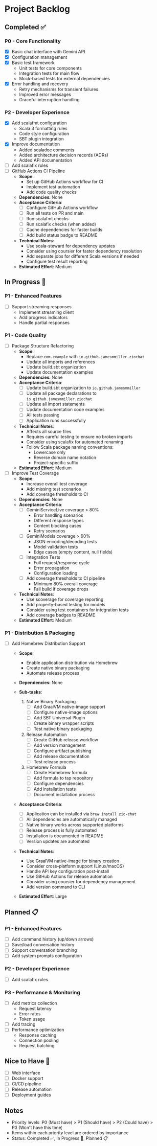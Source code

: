 # Project Backlog

## Completed ✅

### P0 - Core Functionality
- [x] Basic chat interface with Gemini API
- [x] Configuration management
- [x] Basic test framework
  - Unit tests for core components
  - Integration tests for main flow
  - Mock-based tests for external dependencies
- [x] Error handling and recovery
  - Retry mechanisms for transient failures
  - Improved error messages
  - Graceful interruption handling

### P2 - Developer Experience
- [x] Add scalafmt configuration
  - Scala 3 formatting rules
  - Code style configuration
  - SBT plugin integration
- [x] Improve documentation
  - Added scaladoc comments
  - Added architecture decision records (ADRs)
  - Added API documentation
- [ ] Add scalafix rules
- [ ] GitHub Actions CI Pipeline
  - **Scope**: 
    - Set up GitHub Actions workflow for CI
    - Implement test automation
    - Add code quality checks
  - **Dependencies**: None
  - **Acceptance Criteria**:
    - [ ] Configure GitHub Actions workflow
    - [ ] Run all tests on PR and main
    - [ ] Run scalafmt checks
    - [ ] Run scalafix checks (when added)
    - [ ] Cache dependencies for faster builds
    - [ ] Add build status badge to README
  - **Technical Notes**:
    - Use scala-steward for dependency updates
    - Consider using coursier for faster dependency resolution
    - Add separate jobs for different Scala versions if needed
    - Configure test result reporting
  - **Estimated Effort**: Medium

## In Progress 🚧

### P1 - Enhanced Features
- [ ] Support streaming responses
  - Implement streaming client
  - Add progress indicators
  - Handle partial responses

### P1 - Code Quality
- [ ] Package Structure Refactoring
  - **Scope**: 
    - Replace `com.example` with `io.github.jamesmmiller.ziochat`
    - Update all imports and references
    - Update build.sbt organization
    - Update documentation examples
  - **Dependencies**: None
  - **Acceptance Criteria**:
    - [ ] Update build.sbt organization to `io.github.jamesmmiller`
    - [ ] Update all package declarations to `io.github.jamesmmiller.ziochat`
    - [ ] Update all import statements
    - [ ] Update documentation code examples
    - [ ] All tests passing
    - [ ] Application runs successfully
  - **Technical Notes**:
    - Affects all source files
    - Requires careful testing to ensure no broken imports
    - Consider using scalafix for automated renaming
    - Follow Scala package naming conventions:
      - Lowercase only
      - Reverse domain name notation
      - Project-specific suffix
  - **Estimated Effort**: Medium
- [ ] Improve Test Coverage
  - **Scope**: 
    - Increase overall test coverage
    - Add missing test scenarios
    - Add coverage thresholds to CI
  - **Dependencies**: None
  - **Acceptance Criteria**:
    - [ ] GeminiServiceLive coverage > 80%
      - Error handling scenarios
      - Different response types
      - Content blocking cases
      - Retry scenarios
    - [ ] GeminiModels coverage > 90%
      - JSON encoding/decoding tests
      - Model validation tests
      - Edge cases (empty content, null fields)
    - [ ] Integration Tests
      - Full request/response cycle
      - Error propagation
      - Configuration loading
    - [ ] Add coverage thresholds to CI pipeline
      - Minimum 80% overall coverage
      - Fail build if coverage drops
  - **Technical Notes**:
    - Use scoverage for coverage reporting
    - Add property-based testing for models
    - Consider using test containers for integration tests
    - Add coverage badges to README
  - **Estimated Effort**: Medium

### P1 - Distribution & Packaging
- [ ] Add Homebrew Distribution Support
  - **Scope**: 
    - Enable application distribution via Homebrew
    - Create native binary packaging
    - Automate release process
  - **Dependencies**: None
  - **Sub-tasks**:
    1. Native Binary Packaging
       - [ ] Add GraalVM native-image support
       - [ ] Configure native-image options
       - [ ] Add SBT Universal Plugin
       - [ ] Create binary wrapper scripts
       - [ ] Test native binary packaging

    2. Release Automation
       - [ ] Create GitHub release workflow
       - [ ] Add version management
       - [ ] Configure artifact publishing
       - [ ] Add release documentation
       - [ ] Test release process

    3. Homebrew Formula
       - [ ] Create Homebrew formula
       - [ ] Add formula to tap repository
       - [ ] Configure dependencies
       - [ ] Add installation tests
       - [ ] Document installation process

  - **Acceptance Criteria**:
    - [ ] Application can be installed via `brew install zio-chat`
    - [ ] All dependencies are automatically managed
    - [ ] Native binary works across supported platforms
    - [ ] Release process is fully automated
    - [ ] Installation is documented in README
    - [ ] Version updates are automated

  - **Technical Notes**:
    - Use GraalVM native-image for binary creation
    - Consider cross-platform support (Linux/macOS)
    - Handle API key configuration post-install
    - Use GitHub Actions for release automation
    - Consider using coursier for dependency management
    - Add version command to CLI

  - **Estimated Effort**: Large

## Planned 📋

### P1 - Enhanced Features
- [ ] Add command history (up/down arrows)
- [ ] Save/load conversation history
- [ ] Support conversation branching
- [ ] Add system prompts configuration

### P2 - Developer Experience
- [ ] Add scalafix rules

### P3 - Performance & Monitoring
- [ ] Add metrics collection
  - Request latency
  - Error rates
  - Token usage
- [ ] Add tracing
- [ ] Performance optimization
  - Response caching
  - Connection pooling
  - Request batching

## Nice to Have 🎯
- [ ] Web interface
- [ ] Docker support
- [ ] CI/CD pipeline
- [ ] Release automation
- [ ] Deployment guides

## Notes
- Priority levels: P0 (Must have) > P1 (Should have) > P2 (Could have) > P3 (Won't have this time)
- Items within each priority level are ordered by importance
- Status: Completed ✅, In Progress 🚧, Planned 📋 